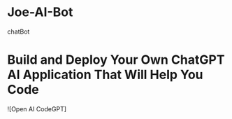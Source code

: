 # Joe-AI-Bot
chatBot 
# Build and Deploy Your Own ChatGPT AI Application That Will Help You Code
![Open AI CodeGPT]

